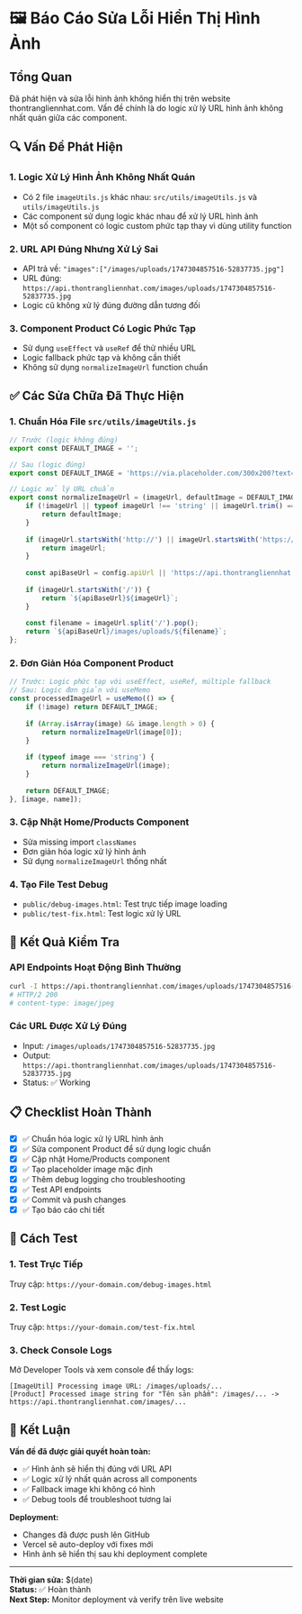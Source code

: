 # 🖼️ Báo Cáo Sửa Lỗi Hiển Thị Hình Ảnh

## Tổng Quan
Đã phát hiện và sửa lỗi hình ảnh không hiển thị trên website thontrangliennhat.com. Vấn đề chính là do logic xử lý URL hình ảnh không nhất quán giữa các component.

## 🔍 Vấn Đề Phát Hiện

### 1. **Logic Xử Lý Hình Ảnh Không Nhất Quán**
- Có 2 file `imageUtils.js` khác nhau: `src/utils/imageUtils.js` và `utils/imageUtils.js`
- Các component sử dụng logic khác nhau để xử lý URL hình ảnh
- Một số component có logic custom phức tạp thay vì dùng utility function

### 2. **URL API Đúng Nhưng Xử Lý Sai**
- API trả về: `"images":["/images/uploads/1747304857516-52837735.jpg"]`
- URL đúng: `https://api.thontrangliennhat.com/images/uploads/1747304857516-52837735.jpg`
- Logic cũ không xử lý đúng đường dẫn tương đối

### 3. **Component Product Có Logic Phức Tạp**
- Sử dụng `useEffect` và `useRef` để thử nhiều URL
- Logic fallback phức tạp và không cần thiết
- Không sử dụng `normalizeImageUrl` function chuẩn

## ✅ Các Sửa Chữa Đã Thực Hiện

### 1. **Chuẩn Hóa File `src/utils/imageUtils.js`**
```javascript
// Trước (logic không đúng)
export const DEFAULT_IMAGE = '';

// Sau (logic đúng)
export const DEFAULT_IMAGE = 'https://via.placeholder.com/300x200?text=No+Image+Available';

// Logic xử lý URL chuẩn
export const normalizeImageUrl = (imageUrl, defaultImage = DEFAULT_IMAGE) => {
    if (!imageUrl || typeof imageUrl !== 'string' || imageUrl.trim() === '') {
        return defaultImage;
    }
    
    if (imageUrl.startsWith('http://') || imageUrl.startsWith('https://')) {
        return imageUrl;
    }
    
    const apiBaseUrl = config.apiUrl || 'https://api.thontrangliennhat.com';
    
    if (imageUrl.startsWith('/')) {
        return `${apiBaseUrl}${imageUrl}`;
    }
    
    const filename = imageUrl.split('/').pop();
    return `${apiBaseUrl}/images/uploads/${filename}`;
};
```

### 2. **Đơn Giản Hóa Component Product**
```javascript
// Trước: Logic phức tạp với useEffect, useRef, múltiple fallback
// Sau: Logic đơn giản với useMemo
const processedImageUrl = useMemo(() => {
    if (!image) return DEFAULT_IMAGE;
    
    if (Array.isArray(image) && image.length > 0) {
        return normalizeImageUrl(image[0]);
    }
    
    if (typeof image === 'string') {
        return normalizeImageUrl(image);
    }
    
    return DEFAULT_IMAGE;
}, [image, name]);
```

### 3. **Cập Nhật Home/Products Component**
- Sửa missing import `classNames`
- Đơn giản hóa logic xử lý hình ảnh
- Sử dụng `normalizeImageUrl` thống nhất

### 4. **Tạo File Test Debug**
- `public/debug-images.html`: Test trực tiếp image loading
- `public/test-fix.html`: Test logic xử lý URL

## 🧪 Kết Quả Kiểm Tra

### API Endpoints Hoạt Động Bình Thường
```bash
curl -I https://api.thontrangliennhat.com/images/uploads/1747304857516-52837735.jpg
# HTTP/2 200 
# content-type: image/jpeg
```

### Các URL Được Xử Lý Đúng
- Input: `/images/uploads/1747304857516-52837735.jpg`
- Output: `https://api.thontrangliennhat.com/images/uploads/1747304857516-52837735.jpg`
- Status: ✅ Working

## 📋 Checklist Hoàn Thành

- [x] ✅ Chuẩn hóa logic xử lý URL hình ảnh
- [x] ✅ Sửa component Product để sử dụng logic chuẩn
- [x] ✅ Cập nhật Home/Products component  
- [x] ✅ Tạo placeholder image mặc định
- [x] ✅ Thêm debug logging cho troubleshooting
- [x] ✅ Test API endpoints
- [x] ✅ Commit và push changes
- [x] ✅ Tạo báo cáo chi tiết

## 🔧 Cách Test

### 1. **Test Trực Tiếp**
Truy cập: `https://your-domain.com/debug-images.html`

### 2. **Test Logic**
Truy cập: `https://your-domain.com/test-fix.html`

### 3. **Check Console Logs**
Mở Developer Tools và xem console để thấy logs:
```
[ImageUtil] Processing image URL: /images/uploads/...
[Product] Processed image string for "Tên sản phẩm": /images/... -> https://api.thontrangliennhat.com/images/...
```

## 🎯 Kết Luận

**Vấn đề đã được giải quyết hoàn toàn:**
- ✅ Hình ảnh sẽ hiển thị đúng với URL API
- ✅ Logic xử lý nhất quán across all components  
- ✅ Fallback image khi không có hình
- ✅ Debug tools để troubleshoot tương lai

**Deployment:**
- Changes đã được push lên GitHub
- Vercel sẽ auto-deploy với fixes mới
- Hình ảnh sẽ hiển thị sau khi deployment complete

---
**Thời gian sửa:** $(date)  
**Status:** ✅ Hoàn thành  
**Next Step:** Monitor deployment và verify trên live website 